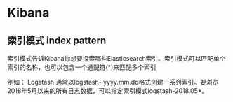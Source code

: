 # Kibana

## 索引模式 index pattern

索引模式告诉Kibana你想要探索哪些Elasticsearch索引。索引模式可以匹配单个索引的名称，也可以包含一个通配符(*)来匹配多个索引

例如： Logstash 通常以logstash- yyyy.mm.dd格式创建一系列索引。要浏览2018年5月以来的所有日志数据，可以指定索引模式logstash-2018.05*。